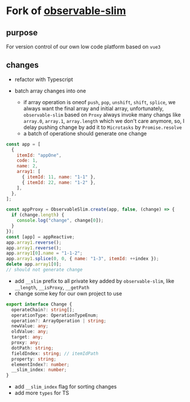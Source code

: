 # Fork of [observable-slim](https://github.com/elliotnb/observable-slim)

## purpose

For version control of our own low code platform based on `vue3`

## changes

- refactor with Typescript

- batch array changes into one
  - if array operation is oneof `push`, `pop`, `unshift`, `shift`, `splice`, we always want the final array and initial array, unfortunately, `observable-slim` based on `Proxy` always invoke many changs like `array.0`, `array.1`, `array.length` which we don't care anymore, so, I delay pushing change by add it to `Microtasks` by `Promise.resolve`
  - a batch of operatione should generate one change

``` javascript
const app = [
  {
    itemId: "appOne",
    code: 1,
    name: 2,
    array1: [
      { itemId: 11, name: "1-1" },
      { itemId: 22, name: "1-2" },
    ],
  },
];

const appProxy = ObservableSlim.create(app, false, (change) => {
  if (change.length) {
    console.log("change", change[0]);
  }
});
const [app] = appReactive;
app.array1.reverse();
app.array1.reverse();
app.array1[0].name = "1-1-2";
app.array1.splice(0, 0, { name: "1-3", itemId: ++index });
delete app.array1[0];
// should not generate change
```

- add `__slim` prefix to all private key added by `observable-slim`, like `__length`, `__isProxy`, `__getPath`
- change some key for our own project to use

```typescript
export interface Change {
  operateChain?: string[];
  operationType: OperationTypeEnum;
  operation?: ArrayOperation | string;
  newValue: any;
  oldValue: any;
  target: any;
  proxy: any;
  dotPath: string;
  fieldIndex: string; // itemIdPath
  property: string;
  elementIndex?: number;
  __slim_index: number;
}
```

- add `__slim_index` flag for sorting changes
- add more `types` for TS

